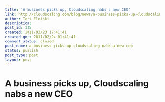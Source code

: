 ```yaml
---
title: 'A business picks up, Cloudscaling nabs a new CEO'
link: http://cloudscaling.com/blog/news/a-business-picks-up-cloudscaling-nabs-a-new-ceo/
author: Teri Elniski
description: 
post_id: 335
created: 2011/02/23 17:41:41
created_gmt: 2011/02/24 01:41:41
comment_status: closed
post_name: a-business-picks-up-cloudscaling-nabs-a-new-ceo
status: publish
post_type: post
layout: post
---
```


# A business picks up, Cloudscaling nabs a new CEO

